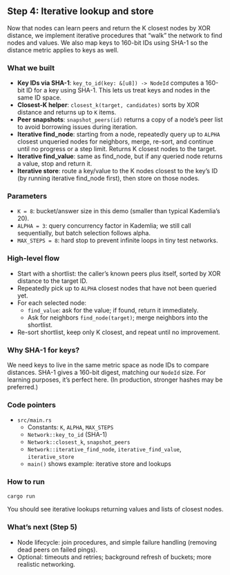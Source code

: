 ## Step 4: Iterative lookup and store

Now that nodes can learn peers and return the K closest nodes by XOR distance, we implement iterative procedures that “walk” the network to find nodes and values. We also map keys to 160-bit IDs using SHA-1 so the distance metric applies to keys as well.

### What we built
- **Key IDs via SHA-1**: `key_to_id(key: &[u8]) -> NodeId` computes a 160-bit ID for a key using SHA-1. This lets us treat keys and nodes in the same ID space.
- **Closest-K helper**: `closest_k(target, candidates)` sorts by XOR distance and returns up to `K` items.
- **Peer snapshots**: `snapshot_peers(id)` returns a copy of a node’s peer list to avoid borrowing issues during iteration.
- **Iterative find_node**: starting from a node, repeatedly query up to `ALPHA` closest unqueried nodes for neighbors, merge, re-sort, and continue until no progress or a step limit. Returns K closest nodes to the target.
- **Iterative find_value**: same as find_node, but if any queried node returns a value, stop and return it.
- **Iterative store**: route a key/value to the K nodes closest to the key’s ID (by running iterative find_node first), then store on those nodes.

### Parameters
- `K = 8`: bucket/answer size in this demo (smaller than typical Kademlia’s 20).
- `ALPHA = 3`: query concurrency factor in Kademlia; we still call sequentially, but batch selection follows alpha.
- `MAX_STEPS = 8`: hard stop to prevent infinite loops in tiny test networks.

### High-level flow
- Start with a shortlist: the caller’s known peers plus itself, sorted by XOR distance to the target ID.
- Repeatedly pick up to `ALPHA` closest nodes that have not been queried yet.
- For each selected node:
  - `find_value`: ask for the value; if found, return it immediately.
  - Ask for neighbors `find_node(target)`; merge neighbors into the shortlist.
- Re-sort shortlist, keep only K closest, and repeat until no improvement.

### Why SHA-1 for keys?
We need keys to live in the same metric space as node IDs to compare distances. SHA-1 gives a 160-bit digest, matching our `NodeId` size. For learning purposes, it’s perfect here. (In production, stronger hashes may be preferred.)

### Code pointers
- `src/main.rs`
  - Constants: `K`, `ALPHA`, `MAX_STEPS`
  - `Network::key_to_id` (SHA-1)
  - `Network::closest_k`, `snapshot_peers`
  - `Network::iterative_find_node`, `iterative_find_value`, `iterative_store`
  - `main()` shows example: iterative store and lookups

### How to run
```bash
cargo run
```
You should see iterative lookups returning values and lists of closest nodes.

### What’s next (Step 5)
- Node lifecycle: join procedures, and simple failure handling (removing dead peers on failed pings).
- Optional: timeouts and retries; background refresh of buckets; more realistic networking. 